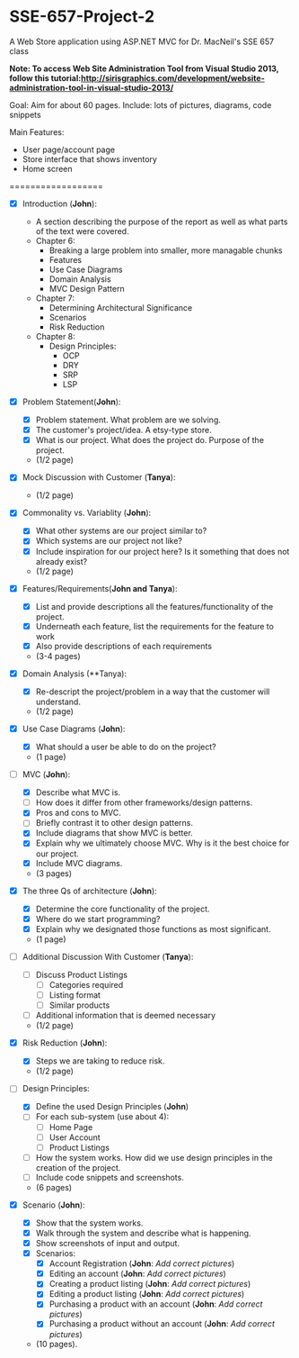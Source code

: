 SSE-657-Project-2
=================

A Web Store application using ASP.NET MVC for Dr. MacNeil's SSE 657 class

**Note: To access Web Site Administration Tool from Visual Studio 2013, follow this tutorial:http://sirisgraphics.com/development/website-administration-tool-in-visual-studio-2013/**


Goal: Aim for about 60 pages.
Include: lots of pictures, diagrams, code snippets 

Main Features: 
- User page/account page
- Store interface that shows inventory
- Home screen


==================

- [x] Introduction (**John**):
  - A section describing the purpose of the report as well as what parts of the text were covered.
  - Chapter 6:
    - Breaking a large problem into smaller, more managable chunks
	- Features
	- Use Case Diagrams
	- Domain Analysis
	- MVC Design Pattern
  - Chapter 7:
    - Determining Architectural Significance
	- Scenarios
	- Risk Reduction
  - Chapter 8: 
    - Design Principles:
	  - OCP
	  - DRY
	  - SRP
	  - LSP
	

- [x] Problem Statement(**John**):
  - [x] Problem statement. What problem are we solving.
  - [x] The customer's project/idea. A etsy-type store. 
  - [x] What is our project. What does the project do. Purpose of the project.
  - (1/2 page)


- [x] Mock Discussion with Customer (**Tanya**):
  - (1/2 page)


- [x] Commonality vs. Variablity (**John**):
  - [x] What other systems are our project similar to?
  - [x] Which systems are our project not like?
  - [x] Include inspiration for our project here? Is it something that does not already exist?
  - (1/2 page)


- [x] Features/Requirements(**John and Tanya**): 
  - [x] List and provide descriptions all the features/functionality of the project. 
  - [x] Underneath each feature, list the requirements for the feature to work
  - [x] Also provide descriptions of each requirements
  - (3-4 pages)


- [x] Domain Analysis (**Tanya):
  - [x] Re-descript the project/problem in a way that the customer will understand.
  - (1/2 page)


- [x] Use Case Diagrams (**John**):
  - [x] What should a user be able to do on the project?
  - (1 page)


- [ ] MVC (**John**):
  - [x] Describe what MVC is. 
  - [ ] How does it differ from other frameworks/design patterns.
  - [x] Pros and cons to MVC.
  - [ ] Briefly contrast it to other design patterns. 
  - [x] Include diagrams that show MVC is better.
  - [x] Explain why we ultimately choose MVC. Why is it the best choice for our project.
  - [x] Include MVC diagrams. 
  - (3 pages)


- [x] The three Qs of architecture (**John**):
  - [x] Determine the core functionality of the project. 
  - [x] Where do we start programming? 
  - [x] Explain why we designated those functions as most significant.
  - (1 page)
  
- [ ] Additional Discussion With Customer (**Tanya**):
  - [ ] Discuss Product Listings
    - [ ] Categories required
	- [ ] Listing format
	- [ ] Similar products
  - [ ] Additional information that is deemed necessary
  - (1/2 page)


- [x] Risk Reduction (**John**):
  - [x] Steps we are taking to reduce risk. 
  - (1/2 page)


- [ ] Design Principles:
  - [x] Define the used Design Principles (**John**)
  - [ ] For each sub-system (use about 4):
    - [ ] Home Page
	- [ ] User Account
	- [ ] Product Listings
  - [ ] How the system works. How did we use design principles in the creation of the project.
  - [ ] Include code snippets and screenshots.
  - (6 pages)


- [x] Scenario (**John**):
  - [x] Show that the system works.
  - [x] Walk through the system and describe what is happening.
  - [x] Show screenshots of input and output.
  - [x] Scenarios:
    - [x] Account Registration (**John**: _Add correct pictures_)
	- [x] Editing an account (**John**: _Add correct pictures_)
	- [x] Creating a product listing (**John**: _Add correct pictures_)
	- [x] Editing a product listing (**John**: _Add correct pictures_)
	- [x] Purchasing a product with an account (**John**: _Add correct pictures_)
	- [x] Purchasing a product without an account (**John**: _Add correct pictures_)
  - (10 pages). 


